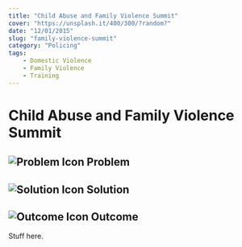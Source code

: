 ```yaml
---
title: "Child Abuse and Family Violence Summit"
cover: "https://unsplash.it/400/300/?random?"
date: "12/01/2015"
slug: "family-violence-summit"
category: "Policing"
tags:
    - Domestic Violence
    - Family Violence
    - Training
---
```


# Child Abuse and Family Violence Summit

## ![Problem Icon](https://github.com/google/material-design-icons/raw/master/alert/1x_web/ic_error_outline_black_48dp.png "Problem") Problem

## ![Solution Icon](https://github.com/google/material-design-icons/raw/master/action/1x_web/ic_lightbulb_outline_black_48dp.png "Solution") Solution

## ![Outcome Icon](https://github.com/google/material-design-icons/raw/master/action/1x_web/ic_view_list_black_48dp.png "Outcome") Outcome

Stuff here.

